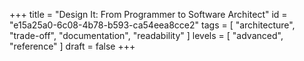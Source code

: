 +++
title = "Design It: From Programmer to Software Architect"
id = "e15a25a0-6c08-4b78-b593-ca54eea8cce2"
tags = [ "architecture", "trade-off", "documentation", "readability" ]
levels = [ "advanced", "reference" ]
draft = false
+++
